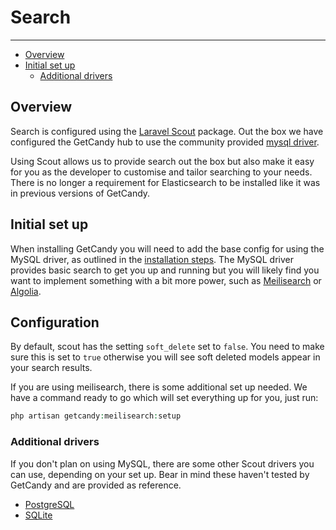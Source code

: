 # Search

---

- [Overview](#overview)
- [Initial set up](#initial-set-up)
    - [Additional drivers](#additional-drivers)

<a name="overview"></a>
## Overview

Search is configured using the [Laravel Scout](https://laravel.com/docs/8.x/scout) package.  Out the box we have configured the GetCandy hub to use the community provided [mysql driver](https://github.com/yabhq/laravel-scout-mysql-driver).

Using Scout allows us to provide search out the box but also make it easy for you as the developer to customise and tailor searching to your needs. There is no longer a requirement for Elasticsearch to be installed like it was in previous versions of GetCandy.

<a name="initial-set-up"></a>
## Initial set up

When installing GetCandy you will need to add the base config for using the MySQL driver, as outlined in the [installation steps](/{{route}}/{{version}}/installation). The MySQL driver provides basic search to get you up and running but you will likely find you want to implement something with a bit more power, such as [Meilisearch](https://www.meilisearch.com/) or [Algolia](https://www.algolia.com/).


## Configuration

By default, scout has the setting `soft_delete` set to `false`. You need to make sure this is set to `true` otherwise you will see soft deleted models appear in your search results.

If you are using meilisearch, there is some additional set up needed. We have a command ready to go which will set everything up for you, just run:

```php
php artisan getcandy:meilisearch:setup
```

### Additional drivers

If you don't plan on using MySQL, there are some other Scout drivers you can use, depending on your set up. Bear in mind these haven't tested by GetCandy and are provided as reference.

- [PostgreSQL](https://github.com/pmatseykanets/laravel-scout-postgres)
- [SQLite](https://github.com/teamtnt/laravel-scout-tntsearch-driver)
